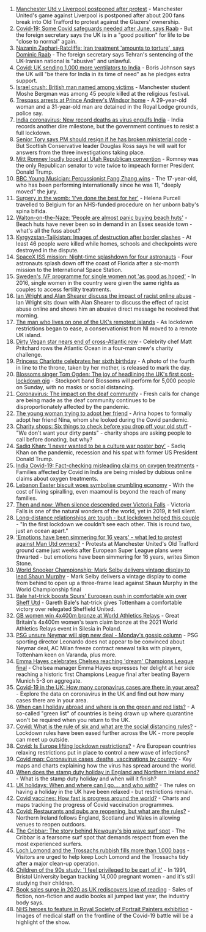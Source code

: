 1. [Manchester Utd v Liverpool postponed after protest](https://www.bbc.co.uk/sport/football/56960091) - Manchester United's game against Liverpool is postponed after about 200 fans break into Old Trafford to protest against the Glazers' ownership.
2. [Covid-19: Some Covid safeguards needed after June, says Raab](https://www.bbc.co.uk/news/uk-56964296) - But the foreign secretary says the UK is in a "good position" for life to be "close to normal" again.
3. [Nazanin Zaghari-Ratcliffe: Iran treatment 'amounts to torture', says Dominic Raab](https://www.bbc.co.uk/news/uk-56963590) - The foreign secretary says Tehran's sentencing of the UK-Iranian national is "abusive" and unlawful.
4. [Covid: UK sending 1,000 more ventilators to India](https://www.bbc.co.uk/news/uk-56965932) - Boris Johnson says the UK will "be there for India in its time of need" as he pledges extra support.
5. [Israel crush: British man named among victims](https://www.bbc.co.uk/news/uk-england-manchester-56965070) - Manchester student Moshe Bergman was among 45 people killed at the religious festival.
6. [Trespass arrests at Prince Andrew's Windsor home](https://www.bbc.co.uk/news/uk-56963548) - A 29-year-old woman and a 31-year-old man are detained in the Royal Lodge grounds, police say.
7. [India coronavirus: New record deaths as virus engulfs India](https://www.bbc.co.uk/news/world-asia-india-56961940) - India records another dire milestone, but the government continues to resist a full lockdown.
8. [Senior Tory says PM should resign if he has broken ministerial code](https://www.bbc.co.uk/news/uk-politics-56962642) - But Scottish Conservative leader Douglas Ross says he will wait for answers from the three investigations taking place.
9. [Mitt Romney loudly booed at Utah Republican convention](https://www.bbc.co.uk/news/world-us-canada-56963053) - Romney was the only Republican senator to vote twice to impeach former President Donald Trump.
10. [BBC Young Musician: Percussionist Fang Zhang wins](https://www.bbc.co.uk/news/entertainment-arts-56965752) - The 17-year-old, who has been performing internationally since he was 11, "deeply moved" the jury.
11. [Surgery in the womb: 'I've done the best for her'](https://www.bbc.co.uk/news/education-56945821) - Helena Purcell travelled to Belgium for an NHS-funded procedure on her unborn baby's spina bifida.
12. [Walton-on-the-Naze: 'People are almost panic buying beach huts'](https://www.bbc.co.uk/news/uk-england-essex-56901720) - Beach huts have never been so in demand in an Essex seaside town - what's all the fuss about?
13. [Kyrgyzstan-Tajikistan: Images of destruction after border clashes](https://www.bbc.co.uk/news/world-asia-56963998) - At least 46 people were killed while homes, schools and checkpoints were destroyed in the dispute.
14. [SpaceX ISS mission: Night-time splashdown for four astronauts](https://www.bbc.co.uk/news/world-56962932) - Four astronauts splash down off the coast of Florida after a six-month mission to the International Space Station.
15. [Sweden's IVF programme for single women not 'as good as hoped'](https://www.bbc.co.uk/news/world-europe-56859427) - In 2016, single women in the country were given the same rights as couples to access fertility treatments.
16. [Ian Wright and Alan Shearer discuss the impact of racist online abuse](https://www.bbc.co.uk/sport/av/football/56949358) - Ian Wright sits down with Alan Shearer to discuss the effect of racist abuse online and shows him an abusive direct message he received that morning.
17. [The man who lives on one of the UK's remotest islands](https://www.bbc.co.uk/news/uk-northern-ireland-56929674) - As lockdown restrictions began to ease, a conservationist from NI moved to a remote UK island.
18. [Dirty Vegan star nears end of cross-Atlantic row](https://www.bbc.co.uk/news/uk-wales-56921357) - Celebrity chef Matt Pritchard rows the Atlantic Ocean in a four-man crew's charity challenge.
19. [Princess Charlotte celebrates her sixth birthday](https://www.bbc.co.uk/news/uk-56957564) - A photo of the fourth in line to the throne, taken by her mother, is released to mark the day.
20. [Blossoms singer Tom Ogden: The joy of headlining the UK's first post-lockdown gig](https://www.bbc.co.uk/news/newsbeat-56944509) - Stockport band Blossoms will perform for 5,000 people on Sunday, with no masks or social distancing.
21. [Coronavirus: The impact on the deaf community](https://www.bbc.co.uk/news/uk-56913227) - Fresh calls for change are being made as the deaf community continues to be disproportionately affected by the pandemic.
22. [The young woman trying to adopt her friend](https://www.bbc.co.uk/news/world-europe-56919234) - Arina hopes to formally adopt her friend Nina, whom she looked during the Covid pandemic.
23. [Charity shops: Six things to check before you drop off your old stuff](https://www.bbc.co.uk/news/uk-56842698) - "We don't want your dirty pants" - charity shops are asking people to call before donating, but why?
24. [Sadiq Khan: 'I never wanted to be a culture war poster boy'](https://www.bbc.co.uk/news/uk-england-london-56866242) - Sadiq Khan on the pandemic, recession and his spat with former US President Donald Trump.
25. [India Covid-19: Fact-checking misleading claims on oxygen treatments](https://www.bbc.co.uk/news/world-asia-india-56925650) - Families affected by Covid in India are being misled by dubious online claims about oxygen treatments.
26. [Lebanon Easter biscuit woes symbolise crumbling economy](https://www.bbc.co.uk/news/world-middle-east-56899350) - With the cost of living spiralling, even maamoul is beyond the reach of many families.
27. [Then and now: When silence descended over Victoria Falls](https://www.bbc.co.uk/news/science-environment-56902340) - Victoria Falls is one of the natural wonders of the world, yet in 2019, it fell silent.
28. [Long-distance relationships are tough - but lockdown helped this couple](https://www.bbc.co.uk/news/uk-56762942) - "In the first lockdown we couldn't see each other. This is round two, just an ocean apart."
29. ['Emotions have been simmering for 16 years' - what led to protest against Man Utd owners?](https://www.bbc.co.uk/sport/football/56966096) - Protests at Manchester United's Old Trafford ground came just weeks after European Super League plans were thwarted - but emotions have been simmering for 16 years, writes Simon Stone.
30. [World Snooker Championship: Mark Selby delivers vintage display to lead Shaun Murphy](https://www.bbc.co.uk/sport/snooker/56964742) - Mark Selby delivers a vintage display to come from behind to open up a three-frame lead against Shaun Murphy in the World Championship final
31. [Bale hat-trick boosts Spurs' European push in comfortable win over Sheff Utd](https://www.bbc.co.uk/sport/football/56876295) - Gareth Bale's hat-trick gives Tottenham a comfortable victory over relegated Sheffield United.
32. [GB women win 4x400m bronze at World Athletics Relays](https://www.bbc.co.uk/sport/athletics/56967133) - Great Britain's 4x400m women's team claim bronze at the 2021 World Athletics Relays event in Silesia in Poland.
33. [PSG unsure Neymar will sign new deal - Monday's gossip column](https://www.bbc.co.uk/sport/56959967) - PSG sporting director Leonardo does not appear to be convinced about Neymar deal, AC Milan freeze contract renewal talks with players, Tottenham keen on Varanda, plus more.
34. [Emma Hayes celebrates Chelsea reaching 'dream' Champions League final](https://www.bbc.co.uk/sport/av/football/56966789) - Chelsea manager Emma Hayes expresses her delight at her side reaching a historic first Champions League final after beating Bayern Munich 5-3 on aggregate.
35. [Covid-19 in the UK: How many coronavirus cases are there in your area?](https://www.bbc.co.uk/news/uk-51768274) - Explore the data on coronavirus in the UK and find out how many cases there are in your area.
36. [When can I holiday abroad and where is on the green and red lists?](https://www.bbc.co.uk/news/explainers-52544307) - A so-called "green list" of countries is being drawn up where quarantine won't be required when you return to the UK.
37. [Covid: What is the rule of six and what are the social distancing rules?](https://www.bbc.co.uk/news/uk-51506729) - Lockdown rules have been eased further across the UK - more people can meet up outside.
38. [Covid: Is Europe lifting lockdown restrictions?](https://www.bbc.co.uk/news/explainers-53640249) - Are European countries relaxing restrictions put in place to control a new wave of infections?
39. [Covid map: Coronavirus cases, deaths, vaccinations by country](https://www.bbc.co.uk/news/world-51235105) - Key maps and charts explaining how the virus has spread around the world.
40. [When does the stamp duty holiday in England and Northern Ireland end?](https://www.bbc.co.uk/news/business-53319433) - What is the stamp duty holiday and when will it finish?
41. [UK holidays: When and where can I go.... and who with?](https://www.bbc.co.uk/news/explainers-52646738) - The rules on having a holiday in the UK have been relaxed - but restrictions remain.
42. [Covid vaccines: How fast is progress around the world?](https://www.bbc.co.uk/news/world-56237778) - Charts and maps tracking the progress of Covid vaccination programmes.
43. [Covid: Restaurants and pubs are reopening, but what are the rules?](https://www.bbc.co.uk/news/business-52977388) - Northern Ireland follows England, Scotland and Wales in allowing venues to reopen outdoors.
44. [The Cribbar: The story behind Newquay's big wave surf spot](https://www.bbc.co.uk/news/uk-england-cornwall-55954468) - The Cribbar is a fearsome surf spot that demands respect from even the most experienced surfers.
45. [Loch Lomond and the Trossachs rubbish fills more than 1,000 bags](https://www.bbc.co.uk/news/uk-scotland-56929665) - Visitors are urged to help keep Loch Lomond and the Trossachs tidy after a major clean-up operation.
46. [Children of the 90s study: 'I feel privileged to be part of it'](https://www.bbc.co.uk/news/uk-56901164) - In 1991, Bristol University began tracking 14,000 pregnant women - and it's still studying their children.
47. [Book sales surge in 2020 as UK rediscovers love of reading](https://www.bbc.co.uk/news/business-56893246) - Sales of fiction, non-fiction and audio books all jumped last year, the industry body says.
48. [NHS heroes to feature in Royal Society of Portrait Painters exhibition](https://www.bbc.co.uk/news/entertainment-arts-56900644) - Images of medical staff on the frontline of the Covid-19 battle will be a highlight of the show.
